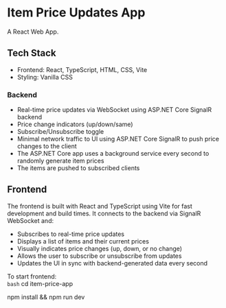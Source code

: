 # Item Price Updates App

A React Web App.

## Tech Stack

- Frontend: React, TypeScript, HTML, CSS, Vite
- Styling: Vanilla CSS

### Backend

- Real-time price updates via WebSocket using ASP.NET Core SignalR backend
- Price change indicators (up/down/same)
- Subscribe/Unsubscribe toggle
- Minimal network traffic to UI using ASP.NET Core SignalR to push price changes to the client
- The ASP.NET Core app uses a background service every second to randomly generate item prices
- The items are pushed to subscribed clients

## Frontend

The frontend is built with React and TypeScript using Vite for fast development and build times. It connects to the backend via SignalR WebSocket and:

- Subscribes to real-time price updates
- Displays a list of items and their current prices
- Visually indicates price changes (up, down, or no change)
- Allows the user to subscribe or unsubscribe from updates
- Updates the UI in sync with backend-generated data every second

To start frontend:  
`bash`
cd item-price-app

npm install && npm run dev
